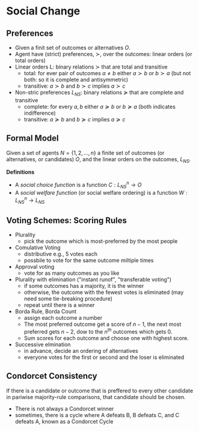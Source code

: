 ﻿# Social Change

## Preferences
* Given a finit set of outcomes or alternatives $O$.
* Agent have (strict) preferences, $\succ$, over the outcomes: linear orders (or total orders)
* Linear orders L: binary relations $\succ$ that are total and transitive
	* total: for ever pair of outcomes $a\not=b$ either $a\succ b$ or $b \succ a$ (but not both: so it is complete and antisymmetric)
	* transitive: $a \succ b$ and $b \succ c$ implies $a \succ c$
* Non-stric preferences $L_{NS}$: binary relations $\succeq$ that are complete and transitive
	* complete: for every $a,b$ either $a \succeq b$ or $b \succeq a$ (both indicates indifference)
	* transitive: $a \succeq b$ and $b \succeq c$ implies $a \succeq c$

## Formal Model
Given a set of agents $N = \{1,2,\dots,n\}$ a finite set of outcomes (or alternatives, or candidates) $O$, and the linear orders on the outcomes, $L_{NS}$.

**Definitions**
- A *social choice function* is a function $C: L^{n}_{NS} \rightarrow O$
- A *social welfare function* (or social welfare ordering) is a function $W: L^{n}_{NS} \rightarrow L_{NS}$


## Voting Schemes: Scoring Rules

* Plurality
	* pick the outcome which is most-preferred by the most people
* Comulative Voting
	* distributive e.g., 5 votes each
	* possbile to vote for the same outcome miltiple times
* Approval voting
	* vote for as many outcomes as you like
* Plurality with elimination ("instant runof", "transferable voting")
	* if some outcomes has a majority, it is the winner
	* otherwise, the outcome with the fewest votes is eliminated (may need some tie-breaking procedure)
	* repeat until there is a winner
* Borda Rule, Borda Count
	* assign each outcome a number
	* The most preferred outcome get a score of $n-1$, the next most preferred gets $n-2$, dow to the $n^{th}$ outcomes which gets 0.
	* Sum scores for each outcome and choose one with highest score.
* Successive elmination
	* in advance, decide an ordering of alternatives
	* everyone votes for the first or second and the loser is eliminated

## Condorcet Consistency

If there is a candidate or outcome that is preffered to every other candidate in pariwise majority-rule comparisons, that candidate should be chosen.
* There is not always a Condorcet winner
* sometimes, there is a cycle where A defeats B, B defeats C, and C defeats A, known as a Condorcet Cycle
